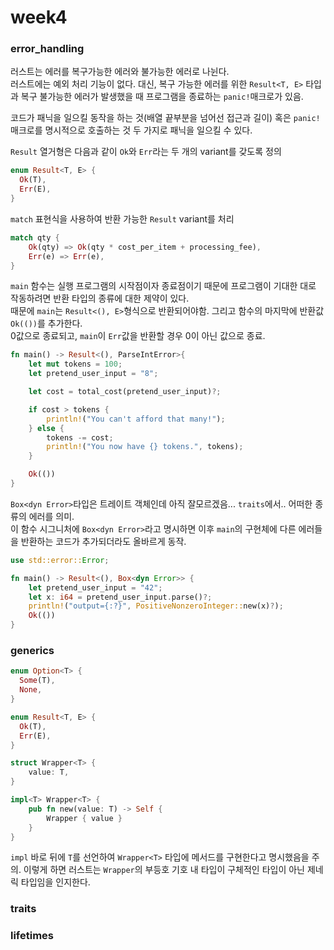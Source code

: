 # week4

### error_handling
러스트는 에러를 복구가능한 에러와 불가능한 에러로 나뉜다.   
러스트에는 예외 처리 기능이 없다. 대신, 복구 가능한 에러를 위한 `Result<T, E>` 타입과 복구 불가능한 에러가 발생했을 때 프로그램을 종료하는 `panic!`매크로가 있음.   

코드가 패닉을 일으킬 동작을 하는 것(배열 끝부분을 넘어선 접근과 길이) 혹은 `panic!` 매크로를 명시적으로 호출하는 것 두 가지로 패닉을 일으킬 수 있다.   

`Result` 열거형은 다음과 같이 `Ok`와 `Err`라는 두 개의 variant를 갖도록 정의

```rust
enum Result<T, E> {
  Ok(T),
  Err(E),
}
```

`match` 표현식을 사용하여 반환 가능한 `Result` variant를 처리

```rust
match qty {
    Ok(qty) => Ok(qty * cost_per_item + processing_fee),
    Err(e) => Err(e),
}
```

`main` 함수는 실행 프로그램의 시작점이자 종료점이기 때문에 프로그램이 기대한 대로 작동하려면 반환 타입의 종류에 대한 제약이 있다.   
때문에 `main`는 `Result<(), E>`형식으로 반환되어야함. 그리고 함수의 마지막에 반환값 `Ok(())`를 추가한다.   
0값으로 종료되고, `main`이 `Err`값을 반환할 경우 0이 아닌 값으로 종료.

```rust
fn main() -> Result<(), ParseIntError>{
    let mut tokens = 100;
    let pretend_user_input = "8";

    let cost = total_cost(pretend_user_input)?;

    if cost > tokens {
        println!("You can't afford that many!");
    } else {
        tokens -= cost;
        println!("You now have {} tokens.", tokens);
    }

    Ok(())
}
```

`Box<dyn Error>`타입은 트레이트 객체인데 아직 잘모르겠음... `traits`에서.. 어떠한 종류의 에러를 의미.   
이 함수 시그니처에 `Box<dyn Error>`라고 명시하면 이후 `main`의 구현체에 다른 에러들을 반환하는 코드가 추가되더라도 올바르게 동작.

```rust
use std::error::Error;

fn main() -> Result<(), Box<dyn Error>> {
    let pretend_user_input = "42";
    let x: i64 = pretend_user_input.parse()?;
    println!("output={:?}", PositiveNonzeroInteger::new(x)?);
    Ok(())
}
```

### generics

```rust
enum Option<T> {
  Some(T),
  None,
}

enum Result<T, E> {
  Ok(T),
  Err(E),
}

struct Wrapper<T> {
    value: T,
}

impl<T> Wrapper<T> {
    pub fn new(value: T) -> Self {
        Wrapper { value }
    }
}
```

`impl` 바로 뒤에 `T`를 선언하여 `Wrapper<T>` 타입에 메서드를 구현한다고 명시했음을 주의. 이렇게 하면 러스트는 `Wrapper`의 부등호 기호 내 타입이 구체적인 타입이 아닌 제네릭 타입임을 인지한다.

### traits

### lifetimes

